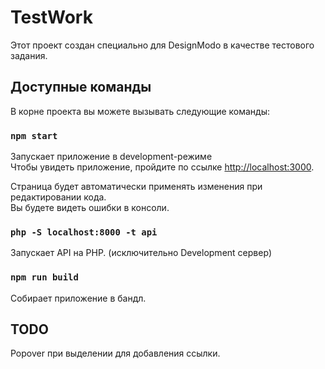 # TestWork

Этот проект создан специально для DesignModo в качестве тестового задания.

## Доступные команды

В корне проекта вы можете вызывать следующие команды:

### `npm start`

Запускает приложение в development-режиме \
Чтобы увидеть приложение, пройдите по ссылке [http://localhost:3000](http://localhost:3000).

Страница будет автоматически применять изменения при редактировании кода. \
Вы будете видеть ошибки в консоли.

### `php -S localhost:8000 -t api`

Запускает API на PHP. (исключительно Development сервер)

### `npm run build`

Собирает приложение в бандл.

## TODO

Popover при выделении для добавления ссылки.
